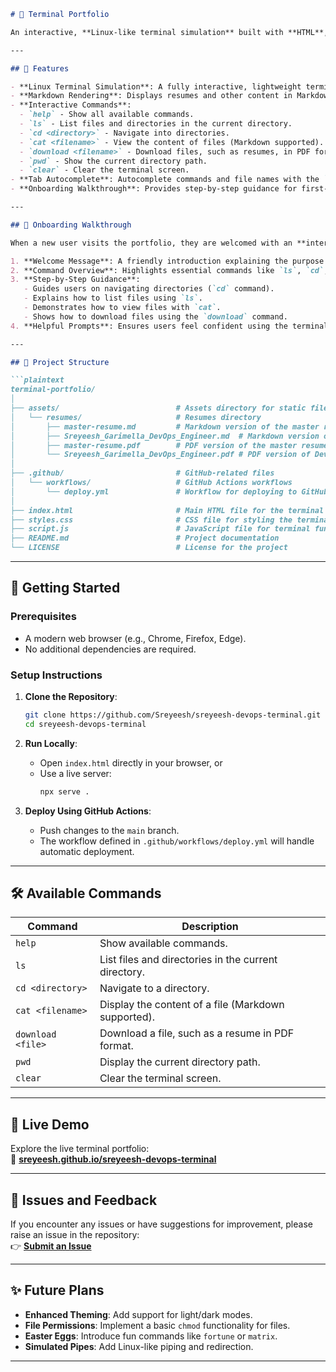 ```markdown
# 🚀 Terminal Portfolio

An interactive, **Linux-like terminal simulation** built with **HTML**, **CSS**, and **JavaScript**. This terminal-style portfolio lets users explore your resume, projects, and skills using standard terminal commands like `ls`, `cat`, and `pwd`.

---

## 🌟 Features

- **Linux Terminal Simulation**: A fully interactive, lightweight terminal interface.
- **Markdown Rendering**: Displays resumes and other content in Markdown format, rendered as clean HTML.
- **Interactive Commands**:
  - `help` - Show all available commands.
  - `ls` - List files and directories in the current directory.
  - `cd <directory>` - Navigate into directories.
  - `cat <filename>` - View the content of files (Markdown supported).
  - `download <filename>` - Download files, such as resumes, in PDF format.
  - `pwd` - Show the current directory path.
  - `clear` - Clear the terminal screen.
- **Tab Autocomplete**: Autocomplete commands and file names with the `Tab` key.
- **Onboarding Walkthrough**: Provides step-by-step guidance for first-time users to help them navigate the terminal interface effectively.

---

## 🧭 Onboarding Walkthrough

When a new user visits the portfolio, they are welcomed with an **interactive onboarding experience** that includes:

1. **Welcome Message**: A friendly introduction explaining the purpose of the terminal portfolio.
2. **Command Overview**: Highlights essential commands like `ls`, `cd`, `cat`, and `download`.
3. **Step-by-Step Guidance**:
   - Guides users on navigating directories (`cd` command).
   - Explains how to list files using `ls`.
   - Demonstrates how to view files with `cat`.
   - Shows how to download files using the `download` command.
4. **Helpful Prompts**: Ensures users feel confident using the terminal commands by providing tips and examples during their first session.

---

## 📂 Project Structure

```plaintext
terminal-portfolio/
│
├── assets/                          # Assets directory for static files
│   └── resumes/                     # Resumes directory
│       ├── master-resume.md         # Markdown version of the master resume
│       ├── Sreyeesh_Garimella_DevOps_Engineer.md  # Markdown version of DevOps Engineer resume
│       ├── master-resume.pdf        # PDF version of the master resume
│       └── Sreyeesh_Garimella_DevOps_Engineer.pdf # PDF version of DevOps Engineer resume
│
├── .github/                         # GitHub-related files
│   └── workflows/                   # GitHub Actions workflows
│       └── deploy.yml               # Workflow for deploying to GitHub Pages
│
├── index.html                       # Main HTML file for the terminal
├── styles.css                       # CSS file for styling the terminal
├── script.js                        # JavaScript file for terminal functionality
├── README.md                        # Project documentation
└── LICENSE                          # License for the project
```

---

## 🚀 Getting Started

### Prerequisites
- A modern web browser (e.g., Chrome, Firefox, Edge).
- No additional dependencies are required.

### Setup Instructions

1. **Clone the Repository**:
   ```bash
   git clone https://github.com/Sreyeesh/sreyeesh-devops-terminal.git
   cd sreyeesh-devops-terminal
   ```

2. **Run Locally**:
   - Open `index.html` directly in your browser, or
   - Use a live server:
     ```bash
     npx serve .
     ```

3. **Deploy Using GitHub Actions**:
   - Push changes to the `main` branch.
   - The workflow defined in `.github/workflows/deploy.yml` will handle automatic deployment.

---

## 🛠 Available Commands

| **Command**       | **Description**                                |
|--------------------|-----------------------------------------------|
| `help`            | Show available commands.                      |
| `ls`              | List files and directories in the current directory. |
| `cd <directory>`  | Navigate to a directory.                      |
| `cat <filename>`  | Display the content of a file (Markdown supported). |
| `download <file>` | Download a file, such as a resume in PDF format. |
| `pwd`             | Display the current directory path.           |
| `clear`           | Clear the terminal screen.                    |

---

## 🎉 Live Demo

Explore the live terminal portfolio:  
🔗 **[sreyeesh.github.io/sreyeesh-devops-terminal](https://sreyeesh.github.io/sreyeesh-devops-terminal/)**  

---

## 🐛 Issues and Feedback

If you encounter any issues or have suggestions for improvement, please raise an issue in the repository:  
👉 **[Submit an Issue](https://github.com/Sreyeesh/sreyeesh-devops-terminal/issues)**

---

## ✨ Future Plans
- **Enhanced Theming**: Add support for light/dark modes.
- **File Permissions**: Implement a basic `chmod` functionality for files.
- **Easter Eggs**: Introduce fun commands like `fortune` or `matrix`.
- **Simulated Pipes**: Add Linux-like piping and redirection.

---
